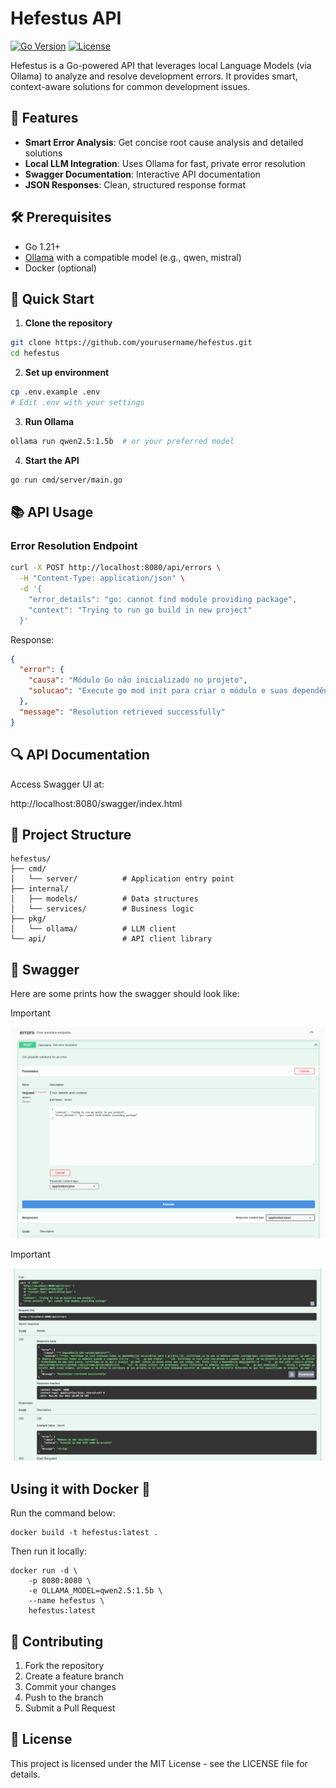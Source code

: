 # Hefestus API 

[![Go Version](https://img.shields.io/github/go-mod/go-version/yourusername/hefestus)](https://go.dev/)
[![License](https://img.shields.io/badge/license-MIT-blue.svg)](LICENSE)

Hefestus is a Go-powered API that leverages local Language Models (via Ollama) to analyze and resolve development errors. It provides smart, context-aware solutions for common development issues.

## 🌟 Features

- **Smart Error Analysis**: Get concise root cause analysis and detailed solutions
- **Local LLM Integration**: Uses Ollama for fast, private error resolution
- **Swagger Documentation**: Interactive API documentation
- **JSON Responses**: Clean, structured response format

## 🛠️ Prerequisites

- Go 1.21+
- [Ollama](https://ollama.ai/) with a compatible model (e.g., qwen, mistral)
- Docker (optional)

## 🚀 Quick Start

1. **Clone the repository**
```bash
git clone https://github.com/yourusername/hefestus.git
cd hefestus
```

2. **Set up environment**
```bash
cp .env.example .env
# Edit .env with your settings
```

3. **Run Ollama**
```bash
ollama run qwen2.5:1.5b  # or your preferred model
```

4. **Start the API**
```bash
go run cmd/server/main.go
```

## 📚 API Usage

### Error Resolution Endpoint

```bash
curl -X POST http://localhost:8080/api/errors \
  -H "Content-Type: application/json" \
  -d '{
    "error_details": "go: cannot find module providing package",
    "context": "Trying to run go build in new project"
  }'
```

Response:
```json
{
  "error": {
    "causa": "Módulo Go não inicializado no projeto",
    "solucao": "Execute go mod init para criar o módulo e suas dependências..."
  },
  "message": "Resolution retrieved successfully"
}
```

## 🔍 API Documentation

Access Swagger UI at: 

http://localhost:8080/swagger/index.html



## 📁 Project Structure

```
hefestus/
├── cmd/
│   └── server/          # Application entry point
├── internal/
│   ├── models/          # Data structures
│   └── services/        # Business logic
├── pkg/
│   └── ollama/          # LLM client
└── api/                 # API client library
```

## 📔 Swagger

Here are some prints how the swagger should look like:
> [!IMPORTANT]
> ![swagger1](https://github.com/manthysbr/hefestus/blob/main/img/image1.png)


> [!IMPORTANT]
> ![swagger2](https://github.com/manthysbr/hefestus/blob/main/img/image2.png)

## Using it with Docker 🐳

Run the command below:

```
docker build -t hefestus:latest .
```

Then run it locally:
```
docker run -d \
    -p 8080:8080 \
    -e OLLAMA_MODEL=qwen2.5:1.5b \
    --name hefestus \
    hefestus:latest
```

## 🤝 Contributing

1. Fork the repository
2. Create a feature branch
3. Commit your changes
4. Push to the branch
5. Submit a Pull Request

## 📝 License

This project is licensed under the MIT License - see the LICENSE file for details.
```
